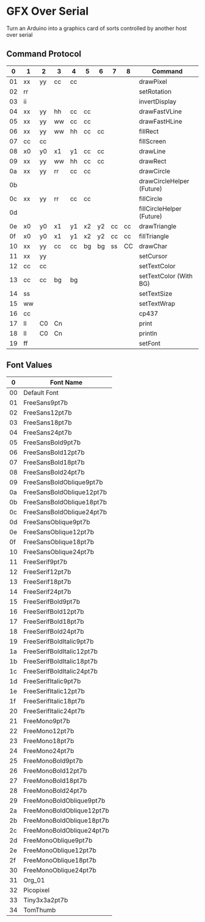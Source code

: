 # GFX Over Serial
Turn an Arduino into a graphics card of sorts controlled by another host over serial

## Command Protocol
| 0  | 1  | 2  | 3  | 4  | 5  | 6  | 7  | 8  | Command                   |
| -- | -- | -- | -- | -- | -- | -- | -- | -- | ------------------------- |
| 01 | xx | yy | cc | cc |    |    |    |    | drawPixel                 |
| 02 | rr |    |    |    |    |    |    |    | setRotation               |
| 03 | ii |    |    |    |    |    |    |    | invertDisplay             |
| 04 | xx | yy | hh | cc | cc |    |    |    | drawFastVLine             |
| 05 | xx | yy | ww | cc | cc |    |    |    | drawFastHLine             |
| 06 | xx | yy | ww | hh | cc | cc |    |    | fillRect                  |
| 07 | cc | cc |    |    |    |    |    |    | fillScreen                |
| 08 | x0 | y0 | x1 | y1 | cc | cc |    |    | drawLine                  |
| 09 | xx | yy | ww | hh | cc | cc |    |    | drawRect                  |
| 0a | xx | yy | rr | cc | cc |    |    |    | drawCircle                |
| 0b |    |    |    |    |    |    |    |    | drawCircleHelper (Future) |
| 0c | xx | yy | rr | cc | cc |    |    |    | fillCircle                |
| 0d |    |    |    |    |    |    |    |    | fillCircleHelper (Future) |
| 0e | x0 | y0 | x1 | y1 | x2 | y2 | cc | cc | drawTriangle              |
| 0f | x0 | y0 | x1 | y1 | x2 | y2 | cc | cc | fillTriangle              |
| 10 | xx | yy | cc | cc | bg | bg | ss | CC | drawChar                  |
| 11 | xx | yy |    |    |    |    |    |    | setCursor                 |
| 12 | cc | cc |    |    |    |    |    |    | setTextColor              |
| 13 | cc | cc | bg | bg |    |    |    |    | setTextColor (With BG)    |
| 14 | ss |    |    |    |    |    |    |    | setTextSize               |
| 15 | ww |    |    |    |    |    |    |    | setTextWrap               |
| 16 | cc |    |    |    |    |    |    |    | cp437                     |
| 17 | ll | C0 | Cn |    |    |    |    |    | print                     |
| 18 | ll | C0 | Cn |    |    |    |    |    | println                   |
| 19 | ff |    |    |    |    |    |    |    | setFont                   |

## Font Values
| 0  | Font Name                 |
| -- | ------------------------- |
| 00 | Default Font              |
| 01 | FreeSans9pt7b             |
| 02 | FreeSans12pt7b            |
| 03 | FreeSans18pt7b            |
| 04 | FreeSans24pt7b            |
| 05 | FreeSansBold9pt7b         |
| 06 | FreeSansBold12pt7b        |
| 07 | FreeSansBold18pt7b        |
| 08 | FreeSansBold24pt7b        |
| 09 | FreeSansBoldOblique9pt7b  |
| 0a | FreeSansBoldOblique12pt7b |
| 0b | FreeSansBoldOblique18pt7b |
| 0c | FreeSansBoldOblique24pt7b |
| 0d | FreeSansOblique9pt7b      |
| 0e | FreeSansOblique12pt7b     |
| 0f | FreeSansOblique18pt7b     |
| 10 | FreeSansOblique24pt7b     |
| 11 | FreeSerif9pt7b            |
| 12 | FreeSerif12pt7b           |
| 13 | FreeSerif18pt7b           |
| 14 | FreeSerif24pt7b           |
| 15 | FreeSerifBold9pt7b        |
| 16 | FreeSerifBold12pt7b       |
| 17 | FreeSerifBold18pt7b       |
| 18 | FreeSerifBold24pt7b       |
| 19 | FreeSerifBoldItalic9pt7b  |
| 1a | FreeSerifBoldItalic12pt7b |
| 1b | FreeSerifBoldItalic18pt7b |
| 1c | FreeSerifBoldItalic24pt7b |
| 1d | FreeSerifItalic9pt7b      |
| 1e | FreeSerifItalic12pt7b     |
| 1f | FreeSerifItalic18pt7b     |
| 20 | FreeSerifItalic24pt7b     |
| 21 | FreeMono9pt7b             |
| 22 | FreeMono12pt7b            |
| 23 | FreeMono18pt7b            |
| 24 | FreeMono24pt7b            |
| 25 | FreeMonoBold9pt7b         |
| 26 | FreeMonoBold12pt7b        |
| 27 | FreeMonoBold18pt7b        |
| 28 | FreeMonoBold24pt7b        |
| 29 | FreeMonoBoldOblique9pt7b  |
| 2a | FreeMonoBoldOblique12pt7b |
| 2b | FreeMonoBoldOblique18pt7b |
| 2c | FreeMonoBoldOblique24pt7b |
| 2d | FreeMonoOblique9pt7b      |
| 2e | FreeMonoOblique12pt7b     |
| 2f | FreeMonoOblique18pt7b     |
| 30 | FreeMonoOblique24pt7b     |
| 31 | Org_01                    |
| 32 | Picopixel                 |
| 33 | Tiny3x3a2pt7b             |
| 34 | TomThumb                  |
